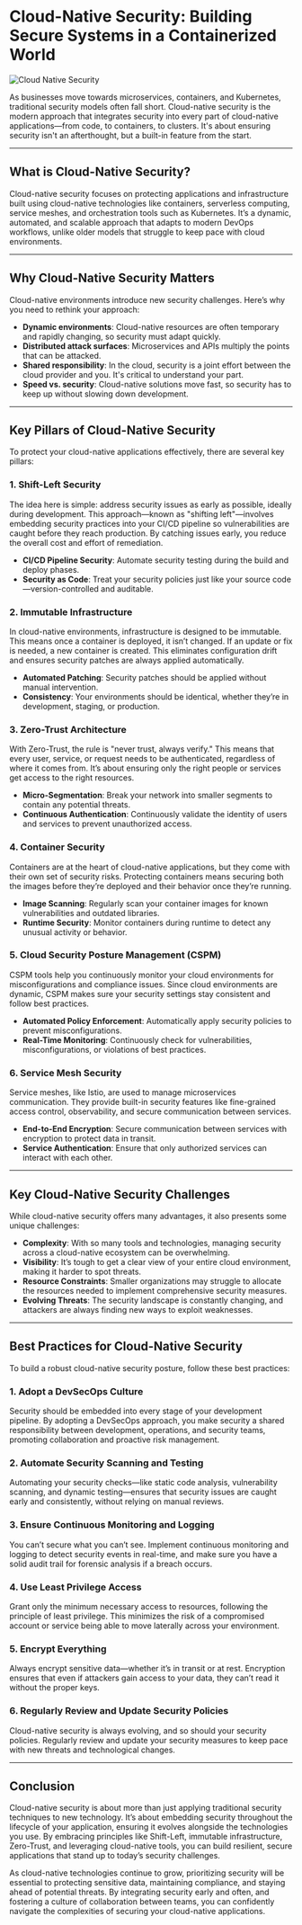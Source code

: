 # Cloud-Native Security: Building Secure Systems in a Containerized World

![Cloud Native Security](https://content.nordlayer.com/uploads/Data_security_in_cloud_computing_8c401bfaec.png)

As businesses move towards microservices, containers, and Kubernetes, traditional security models often fall short. Cloud-native security is the modern approach that integrates security into every part of cloud-native applications—from code, to containers, to clusters. It's about ensuring security isn't an afterthought, but a built-in feature from the start.

---

## What is Cloud-Native Security?

Cloud-native security focuses on protecting applications and infrastructure built using cloud-native technologies like containers, serverless computing, service meshes, and orchestration tools such as Kubernetes. It’s a dynamic, automated, and scalable approach that adapts to modern DevOps workflows, unlike older models that struggle to keep pace with cloud environments.

---

## Why Cloud-Native Security Matters

Cloud-native environments introduce new security challenges. Here’s why you need to rethink your approach:

- **Dynamic environments**: Cloud-native resources are often temporary and rapidly changing, so security must adapt quickly.
- **Distributed attack surfaces**: Microservices and APIs multiply the points that can be attacked.
- **Shared responsibility**: In the cloud, security is a joint effort between the cloud provider and you. It's critical to understand your part.
- **Speed vs. security**: Cloud-native solutions move fast, so security has to keep up without slowing down development.

---

## Key Pillars of Cloud-Native Security

To protect your cloud-native applications effectively, there are several key pillars:

### 1. **Shift-Left Security**

The idea here is simple: address security issues as early as possible, ideally during development. This approach—known as "shifting left"—involves embedding security practices into your CI/CD pipeline so vulnerabilities are caught before they reach production. By catching issues early, you reduce the overall cost and effort of remediation.

- **CI/CD Pipeline Security**: Automate security testing during the build and deploy phases.
- **Security as Code**: Treat your security policies just like your source code—version-controlled and auditable.

### 2. **Immutable Infrastructure**

In cloud-native environments, infrastructure is designed to be immutable. This means once a container is deployed, it isn’t changed. If an update or fix is needed, a new container is created. This eliminates configuration drift and ensures security patches are always applied automatically.

- **Automated Patching**: Security patches should be applied without manual intervention.
- **Consistency**: Your environments should be identical, whether they’re in development, staging, or production.

### 3. **Zero-Trust Architecture**

With Zero-Trust, the rule is "never trust, always verify." This means that every user, service, or request needs to be authenticated, regardless of where it comes from. It’s about ensuring only the right people or services get access to the right resources.

- **Micro-Segmentation**: Break your network into smaller segments to contain any potential threats.
- **Continuous Authentication**: Continuously validate the identity of users and services to prevent unauthorized access.

### 4. **Container Security**

Containers are at the heart of cloud-native applications, but they come with their own set of security risks. Protecting containers means securing both the images before they’re deployed and their behavior once they’re running.

- **Image Scanning**: Regularly scan your container images for known vulnerabilities and outdated libraries.
- **Runtime Security**: Monitor containers during runtime to detect any unusual activity or behavior.

### 5. **Cloud Security Posture Management (CSPM)**

CSPM tools help you continuously monitor your cloud environments for misconfigurations and compliance issues. Since cloud environments are dynamic, CSPM makes sure your security settings stay consistent and follow best practices.

- **Automated Policy Enforcement**: Automatically apply security policies to prevent misconfigurations.
- **Real-Time Monitoring**: Continuously check for vulnerabilities, misconfigurations, or violations of best practices.

### 6. **Service Mesh Security**

Service meshes, like Istio, are used to manage microservices communication. They provide built-in security features like fine-grained access control, observability, and secure communication between services.

- **End-to-End Encryption**: Secure communication between services with encryption to protect data in transit.
- **Service Authentication**: Ensure that only authorized services can interact with each other.

---

## Key Cloud-Native Security Challenges

While cloud-native security offers many advantages, it also presents some unique challenges:

- **Complexity**: With so many tools and technologies, managing security across a cloud-native ecosystem can be overwhelming.
- **Visibility**: It’s tough to get a clear view of your entire cloud environment, making it harder to spot threats.
- **Resource Constraints**: Smaller organizations may struggle to allocate the resources needed to implement comprehensive security measures.
- **Evolving Threats**: The security landscape is constantly changing, and attackers are always finding new ways to exploit weaknesses.

---

## Best Practices for Cloud-Native Security

To build a robust cloud-native security posture, follow these best practices:

### 1. **Adopt a DevSecOps Culture**

Security should be embedded into every stage of your development pipeline. By adopting a DevSecOps approach, you make security a shared responsibility between development, operations, and security teams, promoting collaboration and proactive risk management.

### 2. **Automate Security Scanning and Testing**

Automating your security checks—like static code analysis, vulnerability scanning, and dynamic testing—ensures that security issues are caught early and consistently, without relying on manual reviews.

### 3. **Ensure Continuous Monitoring and Logging**

You can’t secure what you can’t see. Implement continuous monitoring and logging to detect security events in real-time, and make sure you have a solid audit trail for forensic analysis if a breach occurs.

### 4. **Use Least Privilege Access**

Grant only the minimum necessary access to resources, following the principle of least privilege. This minimizes the risk of a compromised account or service being able to move laterally across your environment.

### 5. **Encrypt Everything**

Always encrypt sensitive data—whether it’s in transit or at rest. Encryption ensures that even if attackers gain access to your data, they can’t read it without the proper keys.

### 6. **Regularly Review and Update Security Policies**

Cloud-native security is always evolving, and so should your security policies. Regularly review and update your security measures to keep pace with new threats and technological changes.

---

## Conclusion

Cloud-native security is about more than just applying traditional security techniques to new technology. It’s about embedding security throughout the lifecycle of your application, ensuring it evolves alongside the technologies you use. By embracing principles like Shift-Left, immutable infrastructure, Zero-Trust, and leveraging cloud-native tools, you can build resilient, secure applications that stand up to today’s security challenges.

As cloud-native technologies continue to grow, prioritizing security will be essential to protecting sensitive data, maintaining compliance, and staying ahead of potential threats. By integrating security early and often, and fostering a culture of collaboration between teams, you can confidently navigate the complexities of securing your cloud-native applications.
